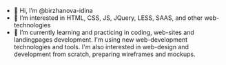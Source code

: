 - 👋 Hi, I’m @birzhanova-idina
- 👀 I’m interested in HTML, CSS, JS, JQuery, LESS, SAAS, and other web-technologies
- 🌱 I’m currently learning and practicing in coding, web-sites and landingpages development. I'm using new web-development technologies and tools. I'm also interested in web-design and development from scratch, preparing wireframes and mockups.

 
<!---
birzhanova-idina/portfolio is a ✨ special ✨ repository because its `README.md` (this file) appears on your GitHub profile.
You can click the Preview link to take a look at your changes.
--->

